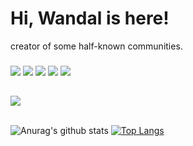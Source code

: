 # Hi, Wandal is here!
creator of some half-known communities.

<h3></h3>
   <a href="https://discord.com/users/354710015829082133" target"blank_"><img src="https://img.shields.io/badge/Wandal%20-111111.svg?&style=for-the-badge&logo=discord&logoColor=white"></a>
   <a href="https://open.spotify.com/user/21xdlchq5ldonozdb7rm2do4y?si=5436b468a3424bf7" target"blank_"><img src="https://img.shields.io/badge/WandalTech%20-111111.svg?&style=for-the-badge&logo=spotify&logoColor=white"></a>
   <a href="https://github.com/WandalTech" target"blank_"><img src="https://img.shields.io/badge/WandalTech%20-111111.svg?&style=for-the-badge&logo=github&logoColor=white"></a>
<a href="https://www.instagram.com/wandal.tech" target"blank_"><img src="https://img.shields.io/badge/Wandal%20-DC3175.svg?&style=for-the-badge&logo=instagram&logoColor=white"></a>
 <a href="https://discord.gg/batu"><img src="https://img.shields.io/badge/Discord%20Server%20-23FFFFFF.svg?&style=for-the-badge&logo=discord&logoColor=white"></a>
</p>


  ##

<div align="left">
    <a href="https://discord.com/users/3547100158290821332" title="Discord Account"><img src="https://lanyard-profile-readme.vercel.app/api/354710015829082133"></a>
</div>

<br>

![Anurag's github stats](https://github-readme-stats.vercel.app/api?username=WandalTech&show_icons=true&hide_title=true&theme=radical&text_color=FF9DD9)
[![Top Langs](https://github-readme-stats.vercel.app/api/top-langs/?username=WandalTech&layout=compact&text_color=FF9DD9&title_color=FF9DD9&bg_color=141321)](https://github.com/sudis)

